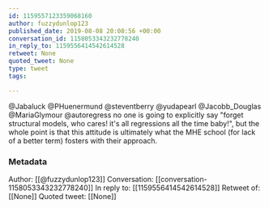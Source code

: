 ```yaml
---
id: 1159557123359068160
author: fuzzydunlop123
published_date: 2019-08-08 20:08:56 +00:00
conversation_id: 1158053343232778240
in_reply_to: 1159556414542614528
retweet: None
quoted_tweet: None
type: tweet
tags:

---
```


@Jabaluck @PHuenermund @steventberry @yudapearl @Jacobb_Douglas @MariaGlymour @autoregress no one is going to explicitly say "forget structural models, who cares! it's all regressions all the time baby!", but the whole point is that this attitude is ultimately what the MHE school (for lack of a better term) fosters with their approach.

### Metadata

Author: [[@fuzzydunlop123]]
Conversation: [[conversation-1158053343232778240]]
In reply to: [[1159556414542614528]]
Retweet of: [[None]]
Quoted tweet: [[None]]
